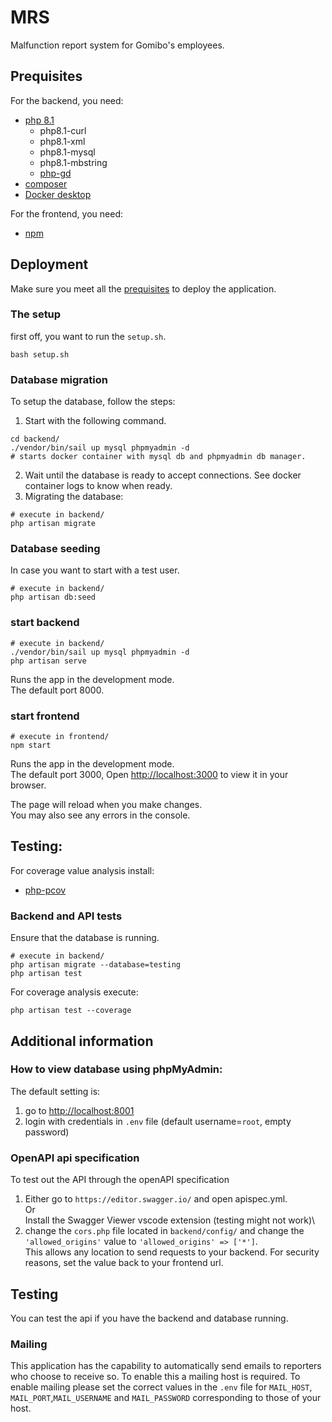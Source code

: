 # MRS
Malfunction report system for Gomibo's employees. 

## Prequisites
For the backend, you need:
- [php 8.1](https://www.php.net/manual/en/install.php)
  - php8.1-curl
  - php8.1-xml
  - php8.1-mysql
  - php8.1-mbstring
  - [php-gd](https://www.php.net/manual/en/book.image.php)
- [composer](https://getcomposer.org/download/)
- [Docker desktop](https://www.docker.com/products/docker-desktop/)

For the frontend, you need:
- [npm](https://docs.npmjs.com/downloading-and-installing-node-js-and-npm)

## Deployment
Make sure you meet all the [prequisites](#prequisites) to deploy the application.
### The setup
first off, you want to run the `setup.sh`.
```
bash setup.sh
```
### Database migration
To setup the database, follow the steps:
1. Start with the following command.
```
cd backend/
./vendor/bin/sail up mysql phpmyadmin -d
# starts docker container with mysql db and phpmyadmin db manager.
```
2. Wait until the database is ready to accept connections. See docker container logs to know when ready.
3. Migrating the database:
```
# execute in backend/
php artisan migrate
```

### Database seeding
In case you want to start with a test user.
```
# execute in backend/
php artisan db:seed
```

### start backend
```
# execute in backend/
./vendor/bin/sail up mysql phpmyadmin -d 
php artisan serve
```
Runs the app in the development mode.\
The default port 8000.


### start frontend
```
# execute in frontend/
npm start
```
Runs the app in the development mode.\
The default port 3000, Open [http://localhost:3000](http://localhost:3000) to view it in your browser.

The page will reload when you make changes.\
You may also see any errors in the console.


## Testing:

For coverage value analysis install:
- [php-pcov](https://github.com/krakjoe/pcov/blob/develop/INSTALL.md)

### Backend and API tests

Ensure that the database is running.
```
# execute in backend/
php artisan migrate --database=testing
php artisan test
```
For coverage analysis execute:
```
php artisan test --coverage
```


## Additional information

### How to view database using phpMyAdmin:
The default setting is:
1. go to [http://localhost:8001](http://localhost:8001)
2. login with credentials in `.env` file (default username=`root`, empty password)

### OpenAPI api specification
To test out the API through the openAPI specification 
1. Either go to `https://editor.swagger.io/` and open apispec.yml.\
Or\
Install the Swagger Viewer vscode extension (testing might not work)\
2. change the `cors.php` file located in `backend/config/` and change the `'allowed_origins'` value to `'allowed_origins' => ['*']`.\
This allows any location to send requests to your backend. For security reasons, set the value back to your frontend url.


## Testing
You can test the api if you have the backend and database running.


### Mailing
This application has the capability to automatically send emails to reporters who choose to receive so. To enable this a mailing host is required. To enable mailing please set the correct values in the `.env` file for `MAIL_HOST`, `MAIL_PORT`,`MAIL_USERNAME` and `MAIL_PASSWORD` corresponding to those of your host.
